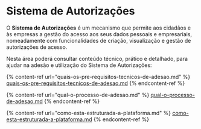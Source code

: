 # Sistema de Autorizações

O **Sistema de Autorizações** é um mecanismo que permite aos cidadãos e às empresas a gestão do acesso aos seus dados pessoais e empresariais, nomeadamente com funcionalidades de criação, visualização e gestão de autorizações de acesso.

Nesta área poderá consultar conteúdo técnico, prático e detalhado, para ajudar na adesão e utilização do Sistema de Autorizações:

{% content-ref url="quais-os-pre-requisitos-tecnicos-de-adesao.md" %}
[quais-os-pre-requisitos-tecnicos-de-adesao.md](quais-os-pre-requisitos-tecnicos-de-adesao.md)
{% endcontent-ref %}

{% content-ref url="qual-o-processo-de-adesao.md" %}
[qual-o-processo-de-adesao.md](qual-o-processo-de-adesao.md)
{% endcontent-ref %}

{% content-ref url="como-esta-estruturada-a-plataforma.md" %}
[como-esta-estruturada-a-plataforma.md](como-esta-estruturada-a-plataforma.md)
{% endcontent-ref %}
